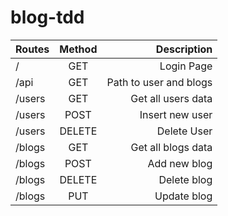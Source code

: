 # blog-tdd

| Routes        | Method        | Description            |
| ------------- |:-------------:| ----------------------:|
| /             | GET           | Login Page             |
| /api          | GET           | Path to user and blogs |
| /users        | GET           | Get all users data     |
| /users        | POST          | Insert new user        |
| /users        | DELETE        | Delete User            |
| /blogs        | GET           | Get all blogs data     |
| /blogs        | POST          | Add new blog           |
| /blogs        | DELETE        | Delete blog            |
| /blogs        | PUT           | Update blog            |

